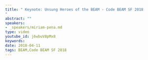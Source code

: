 ```yaml
---
title: " Keynote: Unsung Heroes of the BEAM - Code BEAM SF 2018
"
abstract: ""
speakers:
- _speakers/miriam-pena.md
type: video
youtube_id: j6wbuV8pMx8
keywords: 
date: 2018-04-11
tags: BEAM,Code BEAM SF 2018
---
```

